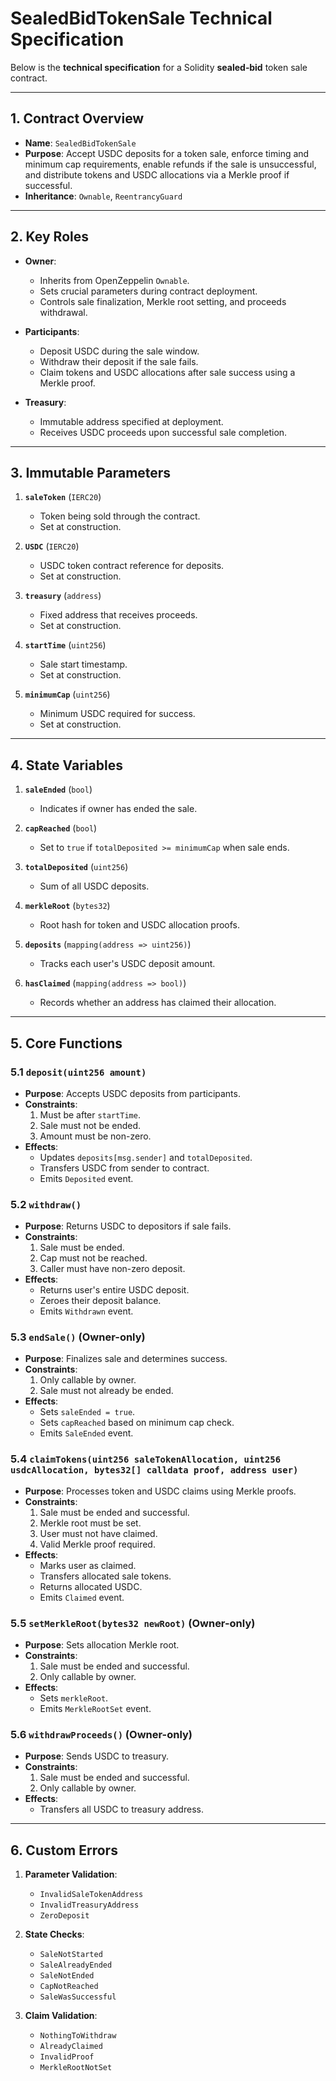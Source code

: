 # SealedBidTokenSale Technical Specification

Below is the **technical specification** for a Solidity **sealed‐bid** token sale contract.

---

## 1. **Contract Overview**

- **Name**: `SealedBidTokenSale`  
- **Purpose**: Accept USDC deposits for a token sale, enforce timing and minimum cap requirements, enable refunds if the sale is unsuccessful, and distribute tokens and USDC allocations via a Merkle proof if successful.
- **Inheritance**: `Ownable`, `ReentrancyGuard`

---

## 2. **Key Roles**

- **Owner**:  
  - Inherits from OpenZeppelin `Ownable`.  
  - Sets crucial parameters during contract deployment.  
  - Controls sale finalization, Merkle root setting, and proceeds withdrawal.

- **Participants**:  
  - Deposit USDC during the sale window.  
  - Withdraw their deposit if the sale fails.  
  - Claim tokens and USDC allocations after sale success using a Merkle proof.

- **Treasury**:  
  - Immutable address specified at deployment.  
  - Receives USDC proceeds upon successful sale completion.

---

## 3. **Immutable Parameters**

1. **`saleToken`** (`IERC20`)  
   - Token being sold through the contract.
   - Set at construction.

2. **`USDC`** (`IERC20`)  
   - USDC token contract reference for deposits.
   - Set at construction.

3. **`treasury`** (`address`)  
   - Fixed address that receives proceeds.
   - Set at construction.

4. **`startTime`** (`uint256`)  
   - Sale start timestamp.
   - Set at construction.

5. **`minimumCap`** (`uint256`)  
   - Minimum USDC required for success.
   - Set at construction.

---

## 4. **State Variables**

1. **`saleEnded`** (`bool`)  
   - Indicates if owner has ended the sale.

2. **`capReached`** (`bool`)  
   - Set to `true` if `totalDeposited >= minimumCap` when sale ends.

3. **`totalDeposited`** (`uint256`)  
   - Sum of all USDC deposits.

4. **`merkleRoot`** (`bytes32`)  
   - Root hash for token and USDC allocation proofs.

5. **`deposits`** (`mapping(address => uint256)`)  
   - Tracks each user's USDC deposit amount.

6. **`hasClaimed`** (`mapping(address => bool)`)  
   - Records whether an address has claimed their allocation.

---

## 5. **Core Functions**

### 5.1 **`deposit(uint256 amount)`**
- **Purpose**: Accepts USDC deposits from participants.  
- **Constraints**:  
  1. Must be after `startTime`.
  2. Sale must not be ended.
  3. Amount must be non-zero.
- **Effects**:  
  - Updates `deposits[msg.sender]` and `totalDeposited`.
  - Transfers USDC from sender to contract.
  - Emits `Deposited` event.

### 5.2 **`withdraw()`**
- **Purpose**: Returns USDC to depositors if sale fails.  
- **Constraints**:  
  1. Sale must be ended.
  2. Cap must not be reached.
  3. Caller must have non-zero deposit.
- **Effects**:  
  - Returns user's entire USDC deposit.
  - Zeroes their deposit balance.
  - Emits `Withdrawn` event.

### 5.3 **`endSale()`** (Owner-only)
- **Purpose**: Finalizes sale and determines success.  
- **Constraints**:  
  1. Only callable by owner.
  2. Sale must not already be ended.
- **Effects**:  
  - Sets `saleEnded = true`.
  - Sets `capReached` based on minimum cap check.
  - Emits `SaleEnded` event.

### 5.4 **`claimTokens(uint256 saleTokenAllocation, uint256 usdcAllocation, bytes32[] calldata proof, address user)`**
- **Purpose**: Processes token and USDC claims using Merkle proofs.  
- **Constraints**:  
  1. Sale must be ended and successful.
  2. Merkle root must be set.
  3. User must not have claimed.
  4. Valid Merkle proof required.
- **Effects**:  
  - Marks user as claimed.
  - Transfers allocated sale tokens.
  - Returns allocated USDC.
  - Emits `Claimed` event.

### 5.5 **`setMerkleRoot(bytes32 newRoot)`** (Owner-only)
- **Purpose**: Sets allocation Merkle root.
- **Constraints**:  
  1. Sale must be ended and successful.
  2. Only callable by owner.
- **Effects**:  
  - Sets `merkleRoot`.
  - Emits `MerkleRootSet` event.

### 5.6 **`withdrawProceeds()`** (Owner-only)
- **Purpose**: Sends USDC to treasury.
- **Constraints**:  
  1. Sale must be ended and successful.
  2. Only callable by owner.
- **Effects**:  
  - Transfers all USDC to treasury address.

---

## 6. **Custom Errors**

1. **Parameter Validation**:
   - `InvalidSaleTokenAddress`
   - `InvalidTreasuryAddress`
   - `ZeroDeposit`

2. **State Checks**:
   - `SaleNotStarted`
   - `SaleAlreadyEnded`
   - `SaleNotEnded`
   - `CapNotReached`
   - `SaleWasSuccessful`

3. **Claim Validation**:
   - `NothingToWithdraw`
   - `AlreadyClaimed`
   - `InvalidProof`
   - `MerkleRootNotSet`


